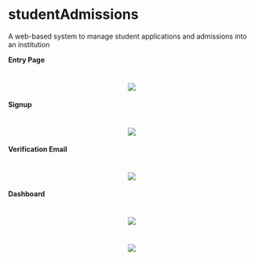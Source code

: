 # studentAdmissions
A web-based system to manage student applications and admissions into an institution

**Entry Page**
<h1 align="center"><img src="public/imgs/ut/Screenshot (164).png"></h1>

**Signup**
<h1 align="center"><img src="public/imgs/ut/Screenshot (166).png"></h1>

**Verification Email**
<h1 align="center"><img src="public/imgs/ut/Screenshot (168).png"></h1>

**Dashboard**
<h1 align="center"><img src="public/imgs/ut/Screenshot (170).png"></h1>
<h1 align="center"><img src="public/imgs/ut/Screenshot (171).png"></h1>